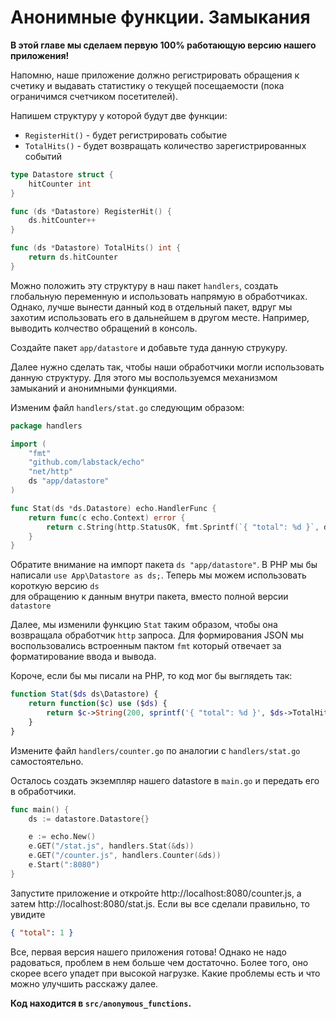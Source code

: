 # Анонимные функции. Замыкания

**В этой главе мы сделаем первую 100% работающую версию нашего приложения!**

Напомню, наше приложение должно регистрировать обращения к счетику и
выдавать статистику о текущей посещаемости (пока ограничимся счетчиком посетителей).

Напишем структуру у которой будут две функции:

- `RegisterHit()` - будет регистрировать событие
- `TotalHits()`  - будет возвращать количество зарегистрированных событий

```go
type Datastore struct {
	hitCounter int
}

func (ds *Datastore) RegisterHit() {
	ds.hitCounter++
}

func (ds *Datastore) TotalHits() int {
	return ds.hitCounter
}
```

Можно положить эту структуру в наш пакет `handlers`, создать глобальную переменную
и использовать напрямую в обработчиках. Однако, лучше вынести данный код в отдельный
пакет, вдруг мы захотим использовать его в дальнейшем в другом месте. Например, выводить
колчество обращений в консоль.

Создайте пакет `app/datastore` и добавьте туда данную струкуру.

Далее нужно сделать так, чтобы наши обработчики могли использовать данную структуру. Для этого мы
воспользуемся механизмом замыканий и анонимными функциями.

Изменим файл `handlers/stat.go` следующим образом:

```go
package handlers

import (
	"fmt"
	"github.com/labstack/echo"
	"net/http"
	ds "app/datastore"
)

func Stat(ds *ds.Datastore) echo.HandlerFunc {
	return func(c echo.Context) error {
		return c.String(http.StatusOK, fmt.Sprintf(`{ "total": %d }`, ds.TotalHits()))
	}
}
```

Обратите внимание на импорт пакета `ds "app/datastore"`. В PHP мы бы написали
`use App\Datastore as ds;`. Теперь мы можем использовать короткую версию `ds`  
для обращению к данным внутри пакета, вместо полной версии `datastore`

Далее, мы изменили функцию `Stat` таким образом, чтобы она возвращала
обработчик `http` запроса. Для формирования JSON мы воспользовались
встроенным пактом `fmt` который отвечает за форматирование ввода и вывода.

Короче, если бы мы писали на PHP, то код мог бы выглядеть так:

```php
function Stat($ds ds\Datastore) {
	return function($c) use ($ds) {
		return $c->String(200, sprintf('{ "total": %d }', $ds->TotalHits()));
	}
}
```

Измените файл `handlers/counter.go` по аналогии с `handlers/stat.go` самостоятельно.

Осталось создать экземпляр нашего datastore в `main.go` и передать его в обработчики.

```go
func main() {
	ds := datastore.Datastore{}

	e := echo.New()
	e.GET("/stat.js", handlers.Stat(&ds))
	e.GET("/counter.js", handlers.Counter(&ds))
	e.Start(":8080")
}
```

Запустите приложение и откройте http://localhost:8080/counter.js, а затем
http://localhost:8080/stat.js. Если вы все сделали правильно, то увидите

```json
{ "total": 1 }
```

Все, первая версия нашего приложения готова! Однако не надо радоваться, проблем
в нем больше чем достаточно. Более того, оно скорее всего упадет при высокой нагрузке.
Какие проблемы есть и что можно улучшить расскажу далее.

**Код находится в `src/anonymous_functions`.**
